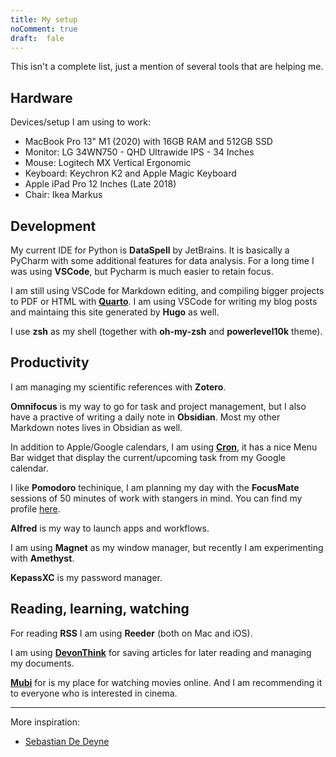 ```yaml
---
title: My setup
noComment: true
draft:  fale
---
```


This isn't a complete list, just a mention of several tools that are helping me.

## Hardware

Devices/setup I am using to work:

- MacBook Pro 13" M1 (2020) with 16GB RAM and 512GB SSD
- Monitor: LG 34WN750 - QHD Ultrawide IPS - 34 Inches
- Mouse: Logitech MX Vertical Ergonomic
- Keyboard: Keychron K2 and Apple Magic Keyboard
- Apple iPad Pro 12 Inches (Late 2018)
- Chair: Ikea Markus

## Development

My current IDE for Python is **DataSpell**  by JetBrains. It is basically a PyCharm with some additional features for data analysis. For a long time I was using **VSCode**, but Pycharm is much easier to retain focus.

I am still using VSCode for Markdown editing, and compiling bigger projects to PDF or HTML with [**Quarto**](https://quarto.org/). I am using VSCode for writing my blog posts and maintaing  this site generated by **Hugo** as well.

I use **zsh** as my shell (together with **oh-my-zsh** and **powerlevel10k** theme).

## Productivity

I am managing my scientific references with **Zotero**.

**Omnifocus** is my way to go for task and project management, but I also have a practive of writing a daily note in **Obsidian**. Most my other Markdown notes lives in Obsidian as well.

In addition to Apple/Google calendars, I am using **[Cron](https://cron.com/changelog)**, it has a nice Menu Bar widget that display the current/upcoming task from my Google calendar.

I like **Pomodoro** techinique, I am planning my day with the  **FocusMate** sessions of 50 minutes of work with stangers in mind. You can find my profile [here](https://www.focusmate.com/user/daniel-b20).

**Alfred** is my way to launch apps and workflows.

I am using **Magnet** as my window manager, but recently I am experimenting with **Amethyst**.

**KepassXC** is my password manager.

## Reading, learning, watching

For reading **RSS** I am using **Reeder** (both on Mac and iOS).

I am using [**DevonThink**](https://www.devontechnologies.com/apps/devonthink) for saving articles for later reading and managing my documents.

[**Mubi**](https://mubi.com/en/) for is my place for watching movies online. And I am recommending it to everyone who is interested in cinema.

---

More inspiration:

- [Sebastian De Deyne](https://sebastiandedeyne.com/uses)